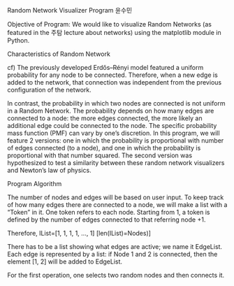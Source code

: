 Random Network Visualizer Program
윤수민

Objective of Program: We would like to visualize Random Networks (as featured in the 주탐 lecture about networks) using the matplotlib module in Python.

Characteristics of Random Network

cf) The previously developed Erdős–Rényi model featured a uniform probability for any node to be connected. Therefore, when a new edge is added to the network, that connection was independent from the previous configuration of the network.

In contrast, the probability in which two nodes are connected is not uniform in a Random Network. The probability depends on how many edges are connected to a node: the more edges connected, the more likely an additional edge could be connected to the node. The specific probability mass function (PMF) can vary by one’s discretion. In this program, we will feature 2 versions: one in which the probability is proportional with number of edges connected (to a node), and one in which the probability is proportional with that number squared. The second version was hypothesized to test a similarity between these random network visualizers and Newton’s law of physics.


Program Algorithm

The number of nodes and edges will be based on user input.
To keep track of how many edges there are connected to a node, we will make a list with a “Token” in it. One token refers to each node. Starting from 1, a token is defined by the number of edges connected to that referring node +1.

Therefore,
IList=[1, 1, 1, 1, …, 1] [len(IList)=Nodes)]

There has to be a list showing what edges are active; we name it EdgeList. Each edge is represented by a list: if Node 1 and 2 is connected, then the element [1, 2] will be added to EdgeList.

For the first operation, one selects two random nodes and then connects it.
